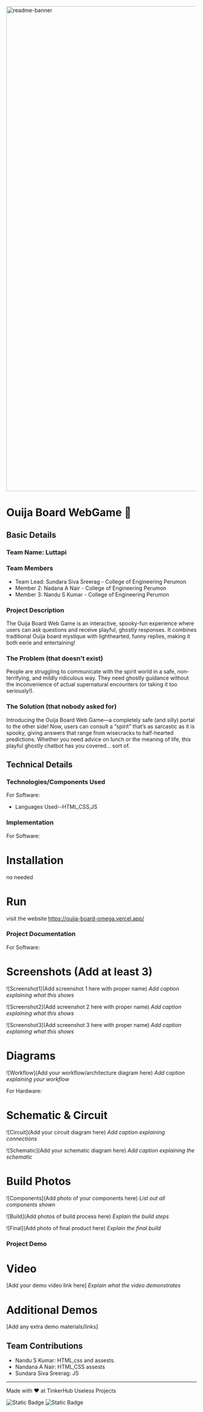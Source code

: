 <img width="1280" alt="readme-banner" src="https://github.com/user-attachments/assets/35332e92-44cb-425b-9dff-27bcf1023c6c">

# Ouija Board WebGame 🎯


## Basic Details
### Team Name: Luttapi


### Team Members
- Team Lead: Sundara Siva Sreerag - College of Engineering Perumon
- Member 2: Nadana A Nair - College of Engineering Perumon
- Member 3: Nandu S Kumar - College of Engineering Perumon

### Project Description
The Ouija Board Web Game is an interactive, spooky-fun experience where users can ask questions and receive playful, ghostly responses. It combines traditional Ouija board mystique with lighthearted, funny replies, making it both eerie and entertaining!

### The Problem (that doesn't exist)
People are struggling to communicate with the spirit world in a safe, non-terrifying, and mildly ridiculous way. They need ghostly guidance without the inconvenience of actual supernatural encounters (or taking it too seriously!).

### The Solution (that nobody asked for)
Introducing the Ouija Board Web Game—a completely safe (and silly) portal to the other side! Now, users can consult a “spirit” that’s as sarcastic as it is spooky, giving answers that range from wisecracks to half-hearted predictions. Whether you need advice on lunch or the meaning of life, this playful ghostly chatbot has you covered... sort of.

## Technical Details
### Technologies/Components Used
For Software:
- Languages Used--HTML,CSS,JS


### Implementation
For Software:
# Installation
no needed

# Run
visit the website
https://ouija-board-omega.vercel.app/

### Project Documentation
For Software:

# Screenshots (Add at least 3)
![Screenshot1](Add screenshot 1 here with proper name)
*Add caption explaining what this shows*

![Screenshot2](Add screenshot 2 here with proper name)
*Add caption explaining what this shows*

![Screenshot3](Add screenshot 3 here with proper name)
*Add caption explaining what this shows*

# Diagrams
![Workflow](Add your workflow/architecture diagram here)
*Add caption explaining your workflow*

For Hardware:

# Schematic & Circuit
![Circuit](Add your circuit diagram here)
*Add caption explaining connections*

![Schematic](Add your schematic diagram here)
*Add caption explaining the schematic*

# Build Photos
![Components](Add photo of your components here)
*List out all components shown*

![Build](Add photos of build process here)
*Explain the build steps*

![Final](Add photo of final product here)
*Explain the final build*

### Project Demo
# Video
[Add your demo video link here]
*Explain what the video demonstrates*

# Additional Demos
[Add any extra demo materials/links]

## Team Contributions
- Nandu S Kumar: HTML,css and assests.
- Nandana A Nair: HTML,CSS assests
- Sundara Siva Sreerag: JS

---
Made with ❤️ at TinkerHub Useless Projects 

![Static Badge](https://img.shields.io/badge/TinkerHub-24?color=%23000000&link=https%3A%2F%2Fwww.tinkerhub.org%2F)
![Static Badge](https://img.shields.io/badge/UselessProject--24-24?link=https%3A%2F%2Fwww.tinkerhub.org%2Fevents%2FQ2Q1TQKX6Q%2FUseless%2520Projects)




